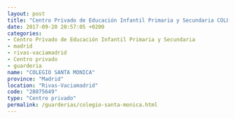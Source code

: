 ```yaml
---
layout: post
title: "Centro Privado de Educación Infantil Primaria y Secundaria COLEGIO SANTA MONICA"
date: 2017-09-20 20:57:05 +0200
categories:
- Centro Privado de Educación Infantil Primaria y Secundaria
- madrid
- rivas-vaciamadrid
- Centro privado
- guarderia
name: "COLEGIO SANTA MONICA"
province: "Madrid"
location: "Rivas-Vaciamadrid"
code: "28075649"
type: "Centro privado"
permalink: /guarderias/colegio-santa-monica.html
---
```

